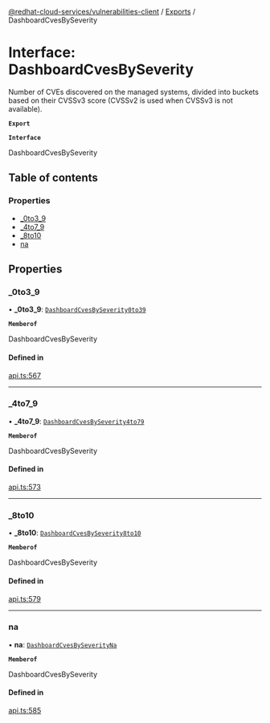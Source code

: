 [@redhat-cloud-services/vulnerabilities-client](../README.md) / [Exports](../modules.md) / DashboardCvesBySeverity

# Interface: DashboardCvesBySeverity

Number of CVEs discovered on the managed systems, divided into buckets based on their CVSSv3 score (CVSSv2 is used when CVSSv3 is not available).

**`Export`**

**`Interface`**

DashboardCvesBySeverity

## Table of contents

### Properties

- [\_0to3\_9](DashboardCvesBySeverity.md#_0to3_9)
- [\_4to7\_9](DashboardCvesBySeverity.md#_4to7_9)
- [\_8to10](DashboardCvesBySeverity.md#_8to10)
- [na](DashboardCvesBySeverity.md#na)

## Properties

### \_0to3\_9

• **\_0to3\_9**: [`DashboardCvesBySeverity0to39`](DashboardCvesBySeverity0to39.md)

**`Memberof`**

DashboardCvesBySeverity

#### Defined in

[api.ts:567](https://github.com/RedHatInsights/javascript-clients/blob/master/packages/vulnerabilities/api.ts#L567)

___

### \_4to7\_9

• **\_4to7\_9**: [`DashboardCvesBySeverity4to79`](DashboardCvesBySeverity4to79.md)

**`Memberof`**

DashboardCvesBySeverity

#### Defined in

[api.ts:573](https://github.com/RedHatInsights/javascript-clients/blob/master/packages/vulnerabilities/api.ts#L573)

___

### \_8to10

• **\_8to10**: [`DashboardCvesBySeverity8to10`](DashboardCvesBySeverity8to10.md)

**`Memberof`**

DashboardCvesBySeverity

#### Defined in

[api.ts:579](https://github.com/RedHatInsights/javascript-clients/blob/master/packages/vulnerabilities/api.ts#L579)

___

### na

• **na**: [`DashboardCvesBySeverityNa`](DashboardCvesBySeverityNa.md)

**`Memberof`**

DashboardCvesBySeverity

#### Defined in

[api.ts:585](https://github.com/RedHatInsights/javascript-clients/blob/master/packages/vulnerabilities/api.ts#L585)
